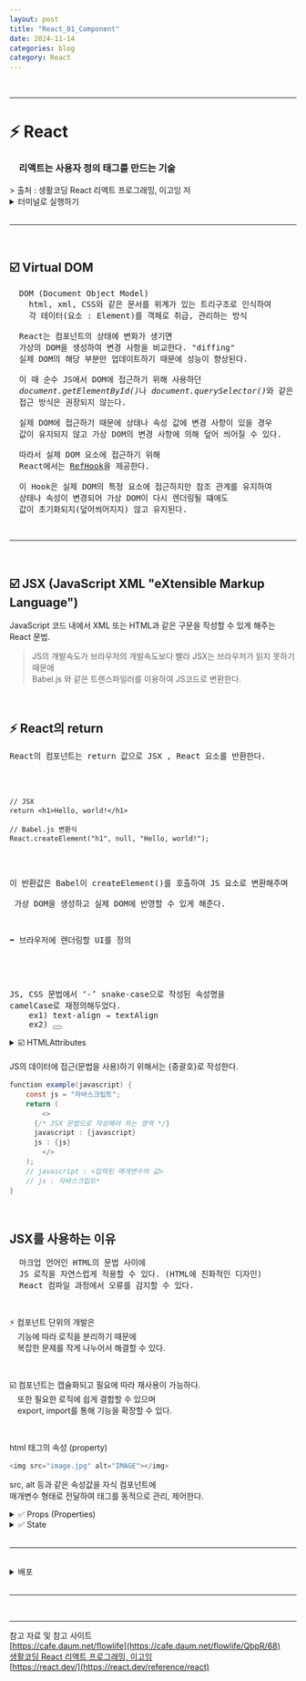 ```yaml
---
layout: post
title: "React_01_Component"
date: 2024-11-14
categories: blog
category: React
---
```


<br>

---

# ⚡️ React

<h3>&emsp;리액트는 사용자 정의 태그를 만드는 기술</h3>
> 출처 : 생활코딩 React 리액트 프로그래밍, 이고잉 저


<details>
<summary>터미널로 실행하기</summary>
<div markdown="1">
Node.js -> 플랫폼을 위해 설치 <br>
설치 주소 : [https://nodejs.org/en](https://nodejs.org/en)
</div>

프로젝트 생성 및 실행 
<pre><code>
// 프로젝트 폴더 생성
%> npx create-react-app 프로젝트명

// 실행 (실습용 서버로 실행 _ 포트번호 3000)
%> npm start 
// 위와 동일
%> npm run start 
</code></pre>

</details>

<br>
<hr>
<br>

## ☑️ Virtual DOM
<pre>
  DOM (Document Object Model)
    html, xml, CSS와 같은 문서를 위계가 있는 트리구조로 인식하여
    각 테이터(요소 : Element)를 객체로 취급, 관리하는 방식

  React는 컴포넌트의 상태에 변화가 생기면 
  가상의 DOM을 생성하여 변경 사항을 비교한다. "diffing"
  실제 DOM의 해당 부분만 업데이트하기 때문에 성능이 향상된다.

  이 때 순수 JS에서 DOM에 접근하기 위해 사용하던 
  <i>document.getElementById()</i>나 <i>document.querySelector()</i>와 같은
  접근 방식은 권장되지 않는다.

  실제 DOM에 접근하기 때문에 상태나 속성 값에 변경 사항이 있을 경우
  값이 유지되지 않고 가상 DOM의 변경 사항에 의해 덮어 씌어질 수 있다.

  따라서 실제 DOM 요소에 접근하기 위해
  React에서는 <a href="#RefHook">RefHook</a>을 제공한다.
  
  이 Hook은 실제 DOM의 특정 요소에 접근하지만 참조 관계를 유지하여 
  상태나 속성이 변경되어 가상 DOM이 다시 렌더링될 떄에도 
  값이 초기화되지(덮어씌어지지) 않고 유지된다.
</pre>

<br>
<hr>
<br>

## ☑️ JSX (JavaScript XML "eXtensible Markup Language")

JavaScript 코드 내에서 XML 또는 HTML과 같은 구문을 작성할 수 있게 해주는 React 문법. <br>
> JS의 개발속도가 브라우저의 개발속도보다 빨라 JSX는 브라우저가 읽지 못하기 때문에 <br>
Babel.js 와 같은 트랜스파일러를 이용하여 JS코드로 변환한다. <br>

<br>

## ⚡️ React의 return
<pre>
React의 컴포넌트는 return 값으로 JSX , React 요소를 반환한다. <br>

<pre class="highlight"><code>
// JSX
return &lt;h1&gt;Hello, world!&lt;/h1&gt;

// Babel.js 변환식
React.createElement("h1", null, "Hello, world!");
</code></pre>

이 반환값은 Babel이 createElement()를 호출하여 JS 요소로 변환해주며 <br>
가상 DOM을 생성하고 실제 DOM에 반영할 수 있게 해준다. <br>

➡️ 브라우저에 렌더링할 UI를 정의 <br>

</pre>

<br>

<pre>
JS, CSS 문법에서 ‘-’ snake-case으로 작성된 속성명을
camelCase로 재정의해두었다.
    ex1) text-align → textAlign
    ex2) <button onClick=””></button>
</pre>

<details>
<summary>☑️ HTMLAttributes</summary>
<li>기본 속성</li>
<div markdown="1">

```javascript
interface HTMLAttributes<T> extends AriaAttributes, DOMAttributes<T> {
  // React-specific Attributes
  defaultChecked?: boolean | undefined;
  defaultValue?: string | number | readonly string[] | undefined;
  suppressContentEditableWarning?: boolean | undefined;
  suppressHydrationWarning?: boolean | undefined;
  
  // Standard HTML Attributes
  accessKey?: string | undefined;
  autoCapitalize?: "off" | "none" | "on" | "sentences" | "words" | "characters" | undefined | (string & {});
  autoFocus?: boolean | undefined;
  className?: string | undefined;
  contentEditable?: Booleanish | "inherit" | "plaintext-only" | undefined;
  contextMenu?: string | undefined;
  dir?: string | undefined;
  draggable?: Booleanish | undefined;
  enterKeyHint?: "enter" | "done" | "go" | "next" | "previous" | "search" | "send" | undefined;
  hidden?: boolean | undefined;
  id?: string | undefined;
  lang?: string | undefined;
  nonce?: string | undefined;
  slot?: string | undefined;
  spellCheck?: Booleanish | undefined;
  style?: CSSProperties | undefined;
  tabIndex?: number | undefined;
  title?: string | undefined;
  translate?: "yes" | "no" | undefined;
  
  // Unknown
  radioGroup?: string | undefined; // <command>, <menuitem>
  
  // WAI-ARIA
  role?: AriaRole | undefined;
  
  // RDFa Attributes
  about?: string | undefined;
  content?: string | undefined;
  datatype?: string | undefined;
  inlist?: any;
  prefix?: string | undefined;
  property?: string | undefined;
  rel?: string | undefined;
  resource?: string | undefined;
  rev?: string | undefined;
  typeof?: string | undefined;
  vocab?: string | undefined;
  
  // Non-standard Attributes
  autoCorrect?: string | undefined;
  autoSave?: string | undefined;
  color?: string | undefined;
  itemProp?: string | undefined;
  itemScope?: boolean | undefined;
  itemType?: string | undefined;
  itemID?: string | undefined;
  itemRef?: string | undefined;
  results?: number | undefined;
  security?: string | undefined;
  unselectable?: "on" | "off" | undefined;
  
  // Living Standard
  /**
    * Hints at the type of data that might be entered by the user while editing the element or its contents
    * @see {@link https://html.spec.whatwg.org/multipage/interaction.html#input-modalities:-the-inputmode-attribute}
    */
  inputMode?: "none" | "text" | "tel" | "url" | "email" | "numeric" | "decimal" | "search" | undefined;
  /**
    * Specify that a standard HTML element should behave like a defined custom built-in element
    * @see {@link https://html.spec.whatwg.org/multipage/custom-elements.html#attr-is}
    */
  is?: string | undefined;
}
```
</div>
</details>

<br>
JS의 데이터에 접근(문법을 사용)하기 위해서는 {중괄호}로 작성한다.

```java
function example(javascript) {
	const js = "자바스크립트";
	return (
		<>
      {/* JSX 문법으로 작성해야 하는 영역 */}
      javascript : {javascript}
      js : {js}
		</>
	); 
	// javascript : <입력된 매개변수의 값>
	// js : 자바스크립트*
}
```
<br>

## JSX를 사용하는 이유
<pre>
  마크업 언어인 HTML의 문법 사이에 
  JS 로직을 자연스럽게 적용할 수 있다. (HTML에 친화적인 디자인)
  React 컴파일 과정에서 오류를 감지할 수 있다.
</pre>
<br>

⚡️ 컴포넌트 단위의 개발은<br>
&emsp;기능에 따라 로직을 분리하기 때문에<br>
&emsp;복잡한 문제를 작게 나누어서 해결할 수 있다.<br>

<br>

☑️ 컴포넌트는 캡슐화되고 필요에 따라 재사용이 가능하다.<br>
&emsp;또한 필요한 로직에 쉽게 결합할 수 있으며<br>
&emsp;export, import를 통해 기능을 확장할 수 있다.<br>

<br>

html 태그의 속성 (property)
```java
<img src="image.jpg" alt="IMAGE"></img>
```
src, alt 등과 같은 속성값을 자식 컴포넌트에 <br>
매개변수 형태로 전달하여 태그를 동적으로 관리, 제어한다. <br>


<details><!-- Props Start -->
<summary class='summary-title'>✅ Props (Properties)</summary>
<li>부모 컴포넌트의 데이터를 자식 컴포넌트로 전달할 때 <br>
&emsp;&ensp;사용되는 읽기 전용 데이터 (수정 불가)</li>
<li>부모 → 자식 방향으로만 데이터를 전달할 수 있다.</li>
<li>함수형 컴포넌트와 클래스 컴포넌트 모두 사용할 수 있다.<br>
&emsp;&ensp;사용방식에는 차이가 있다</li>
<br>

<details><!-- 클래스 컴포넌트 Start -->
<summary>클래스 컴포넌트</summary>
<li>매개변수로 props를 전달받지 않아도 <br>
&emsp;&ensp;this 키워드를 통해 props 변수에 접근할 수 있다.</li>

<div markdown="1">

```java
// 부모에서 자식 컴포넌트 호출
<EaseHee name={name} age={age}/>

// 
 class EaseHee extends Component {
	render() {
		return <>{this.props.name} : {this.props.age}</>
	}
}
```
</div>
</details><!-- 클래스 컴포넌트 End -->


<details>
<summary>함수형 컴포넌트</summary>
<li>매개변수로 props를 전달받아야 하고 <br>
&emsp;&ensp;{중괄호}를 통해 JS의 변수명으로 직접 전달 받을 수도 있다.</li>
<div markdown="1">

```java
const EaseHee = props => {
	return <>{props.name} : {props.age}</>
}

// 여기서 매개변수명은 자유롭게 설정할 수 있다. 한글도 가능하다
const EaseHee = 유기력 => {
	return <>{유기력.name} : {유기력.age}</>
}

// {변수명}으로 직접 접근 가능
const EaseHee = {age, name} => {
	return <>{name} : {age}<>
}
```
</div>
</details><!-- 함수형 컴포넌트 End -->
</details><!-- Props End -->


<details><!-- State Start -->
<summary class='summary-title'>✅ State</summary>
<li>컴포넌트 내부에서 컴포넌트의 상태를 관리하는 동적 데이터</li>
&emsp;props : 부모로부터 전달받은 데이터 “수정 불가” <br>
&emsp;state : 컴포넌트 내부 데이터 “수정 가능” <br>
<br>

<li>데이터가 변화하면 state가 업데이트되어 컴포넌트가 ReRendering된다.</li>

<details><!-- 클래스 컴포넌트 start -->
<summary class=''>클래스 컴포넌트</summary>
<li>변수의 값을 수정할 함수를 정의 & setState() 호출</li>
<li>this.state 를 통해 접근 가능</li>
<li>State HOOK 사용</li>
<li>함수 내 setState() 호출</li>

<details>
<summary class=''>코드 연습</summary>

<div markdown="1">

```java
import { Component, useState, useEffect } from "react";

import HookTest from "./mydir/HookTest";
import HookTest2 from "./mydir/HookTest2";

/***** 클래스에서 state를 사용하는 방법 *****/

class App extends Component {
  /**
    * props, state 의 데이터가 변경되면 
    *  가상 DOM이 실제 DOM의 데이터를 변경한다. 
    *  -> re-rendering "변경된 데이터만 수정"
    * 
    * state 상태 변수 
    *  : 컴포넌트 내부에서 사용(관리)하는 동적 데이터 
    *  JSON 타입으로 데이터를 저장
    */
  state = {
    // 클래스의 지역 변수 : state 상태 변수 (자바의 private member field 개념)
    count:0,
  }

  countUpdate(n) {
    /* Virtual DOM 이 Re-Rendering */
    this.setState({count : n}); // 이미 구현된 함수를 호출. (key : value)를 JSON 형식으로 전달한다.
  }

  render() {
    /* 참조 변수의 필드에 접근하여 데이터를 치환할 수 있다. */
    const that = this; /* 참조값을 치환 */
    const status = that.state;  
    const {state} = this; // {중괄호}를 이용하면 필드에 직접 접근하여 데이터를 반환할 수 있다.
    const state2 = this.state;
    const {count} = this.state;
    const c = this.state.count;

    console.log(state === state2); // true
    console.log(state == state2); // true
    
    return (
      <div>
        <h2>클래스형 컴포넌트 지역변수 state</h2>
        that.state.count : {that.state.count} <br></br>
        status.count : {status.count} <br></br> {/* 변수의 참조값을 치환하기 때문에 필드 멤버로 접근할 수 있다. (당연한 얘기) */}
        this.state.count : {this.state.count} <br></br>
        state.count : {state.count} <br></br>
        count : {count} <br></br>
        c : {c} <br></br>
        {console.log(c)}{/* { 여기는 그냥 자바스크립트다.. } */}
        <button /* JS의 onclick과 다르다! */ onClick={() => {
          /* { JS의 영역 } 에서는 {count} 가 아니라 count 로 바로 접근한다. */
          this.countUpdate(count+1); 
        }}>증가 1</button> <br></br>
        <button onClick={() => this.countUpdate(count + 2)} > + 2 </button>
        <br></br>
        <hr></hr>
        <HookTest/>
        <hr></hr>
        <HookTest2></HookTest2>
      </div>
    );
  }
}
```
</div>

</details>

<details>
<summary class=''>축약본</summary>

<div markdown="1">

```java
import { Component, useState, useEffect } from "react";

/***** 클래스에서 state를 사용하는 방법 *****/
class App extends Component {
  state = {count:0}
  /* this 키워드를 이용하여 setState() 호출 */
  const countUpdate = n => this.setState({count : n});

  render() {
    const {count} = this.state;

    return (
      <div>
        count : {count} <br></br>
        <button onClick={() => this.countUpdate(count + 1)}> + 1</button>
      </div>
    );
  }
}
```
</div>

</details>
</details><!-- 클래스 컴포넌트 End -->


<details><!-- 함수형 컴포넌트 start -->
<summary class=''>함수형 컴포넌트</summary>
<li>useState() 를 이용하여 함수 내 지역 변수를 선언하는 개념</li>
<div markdown="1">

```java
/* useState */
const [count, setCount] = useState(0);
const countUpdate = 매개변수 => setCount(count + 매개변수);
```
</div>

<details>
<summary class=''>코드연습</summary>

<div markdown="1">

```java
/***** 함수 타입에서 state를 사용하는 방법 *****/

const Application = () => {
  /* useState */
  const [count, setCount] = useState(0);
  const countUpdate = 매개변수 => setCount(count + 매개변수);

  /* useEffect : 변화가 생기면 호출되는 함수 */
  useEffect(() => {
    document.title = `클릭 횟수 : ${count}회`; // 페이지의 제목을 동적으로 변경할 수 있다.
    let 지역변수 = 1; // 한글도 되네... 
    console.log("========== " + (지역변수 + count) + " =========="); // ()로 묶지 않으면 기본데이터와 참조변수가 서로 연산되지 않기 때문에 문자열로 나열된다. 1 + 1 = 11
  }, [count]); // 변화를 추적할 변수를 배열로 두번째 인자에 전달

  return (
    <div> {/* className 을 주려면 <>로 하면 안 된다 (당연한 얘기) */}
      number : {count} &nbsp;
      <button onClick={() => countUpdate(1)}>증가 1</button>
      <br></br>
      <hr></hr>
      <HookTest/>
      <hr></hr>
      <HookTest2></HookTest2>
    </div>
  );
}
```
</div>
</details>

</details><!-- 함수형 컴포넌트 End -->
</details><!-- State End -->

<br>
<hr>
<br>



<details>
<summary>배포</summary>

<div markdown="1">

&emsp; 1. 서버 주소 입력 
```
// package.json
”homepage” : “http://Domain:Port/API/”
```


&emsp; 2. 프로젝트 빌드
```
%> npm run build
%> npm install -g serve
```

&emsp; 3. 서버 프로젝트 내 주입 후 실행
<br>
![](/assets/image/2024-11-14_React_Distribution.png)
  

&emsp; 4. 이후 스프링 프로젝트 배포 (jar)
```
%> ./gradlew build

%> cd build/lib

%> java -jar 프로젝트명-0.0.1-SNAPSHOT.jar
```
</div>
</details>


<br>
<hr>
<br>


---

참고 자료 및 참고 사이트 <br>
[https://cafe.daum.net/flowlife](https://cafe.daum.net/flowlife/QbpR/68) <br>
[생활코딩 React 리액트 프로그래밍, 이고잉](https://wikibook.co.kr/react-rev/) <br>
[https://react.dev/](https://react.dev/reference/react)

